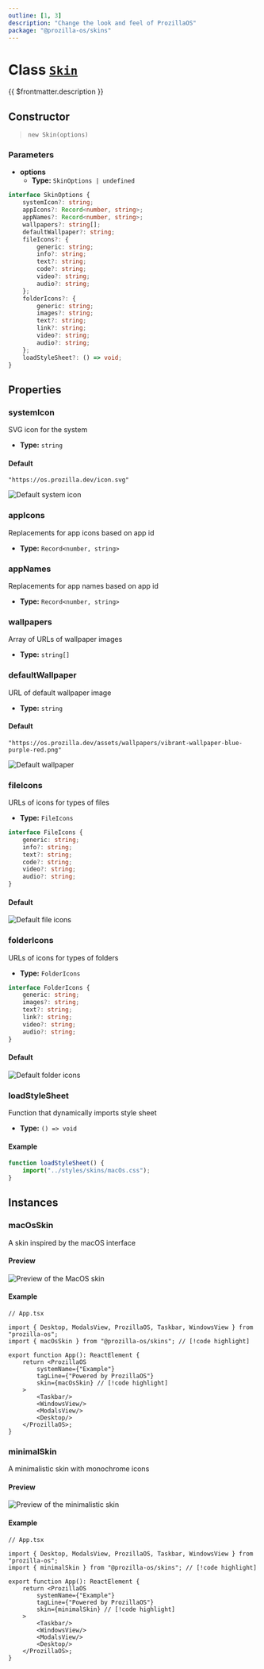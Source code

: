 ```yaml
---
outline: [1, 3]
description: "Change the look and feel of ProzillaOS"
package: "@prozilla-os/skins"
---
```


# Class [`Skin`](https://github.com/prozilla-os/ProzillaOS/blob/main/packages/skins/src/core/skin.ts)

{{ $frontmatter.description }}

## Constructor

> `new Skin(options)`

### Parameters

- **options**
  - **Type:** `SkinOptions | undefined`

```ts
interface SkinOptions {
	systemIcon?: string;
	appIcons?: Record<number, string>;
	appNames?: Record<number, string>;
	wallpapers?: string[];
	defaultWallpaper?: string;
	fileIcons?: {
		generic: string;
		info?: string;
		text?: string;
		code?: string;
		video?: string;
		audio?: string;
	};
	folderIcons?: {
		generic: string;
		images?: string;
		text?: string;
		link?: string;
		video?: string;
		audio?: string;
	};
	loadStyleSheet?: () => void;
}
```

## Properties

### systemIcon

SVG icon for the system

- **Type:** `string`

#### Default

`"https://os.prozilla.dev/icon.svg"`

![Default system icon](https://os.prozilla.dev/icon.svg)

### appIcons

Replacements for app icons based on app id

- **Type:** `Record<number, string>`

### appNames

Replacements for app names based on app id

- **Type:** `Record<number, string>`

### wallpapers

Array of URLs of wallpaper images

- **Type:** `string[]`

### defaultWallpaper

URL of default wallpaper image

- **Type:** `string`

#### Default

`"https://os.prozilla.dev/assets/wallpapers/vibrant-wallpaper-blue-purple-red.png"`

![Default wallpaper](https://os.prozilla.dev/assets/wallpapers/vibrant-wallpaper-blue-purple-red.png)

### fileIcons

URLs of icons for types of files

- **Type:** `FileIcons`

```ts
interface FileIcons {
	generic: string;
	info?: string;
	text?: string;
	code?: string;
	video?: string;
	audio?: string;
}
```

#### Default

![Default file icons](/assets/file-icons.png)

### folderIcons

URLs of icons for types of folders

- **Type:** `FolderIcons`

```ts
interface FolderIcons {
	generic: string;
	images?: string;
	text?: string;
	link?: string;
	video?: string;
	audio?: string;
}
```

#### Default

![Default folder icons](/assets/folder-icons.png)

### loadStyleSheet

Function that dynamically imports style sheet

- **Type:** `() => void`

#### Example

```ts
function loadStyleSheet() {
	import("../styles/skins/macOs.css");
}
```

## Instances

### macOsSkin

A skin inspired by the macOS interface

#### Preview

![Preview of the MacOS skin](/screenshots/skins/mac.png)

#### Example

```tsx
// App.tsx

import { Desktop, ModalsView, ProzillaOS, Taskbar, WindowsView } from "prozilla-os";
import { macOsSkin } from "@prozilla-os/skins"; // [!code highlight]

export function App(): ReactElement {
	return <ProzillaOS
		systemName={"Example"}
		tagLine={"Powered by ProzillaOS"}
		skin={macOsSkin} // [!code highlight]
	>
		<Taskbar/>
		<WindowsView/>
		<ModalsView/>
		<Desktop/>
	</ProzillaOS>;
}
```

### minimalSkin

A minimalistic skin with monochrome icons

#### Preview

![Preview of the minimalistic skin](/screenshots/skins/minimal.png)

#### Example

```tsx
// App.tsx

import { Desktop, ModalsView, ProzillaOS, Taskbar, WindowsView } from "prozilla-os";
import { minimalSkin } from "@prozilla-os/skins"; // [!code highlight]

export function App(): ReactElement {
	return <ProzillaOS
		systemName={"Example"}
		tagLine={"Powered by ProzillaOS"}
		skin={minimalSkin} // [!code highlight]
	>
		<Taskbar/>
		<WindowsView/>
		<ModalsView/>
		<Desktop/>
	</ProzillaOS>;
}
```

